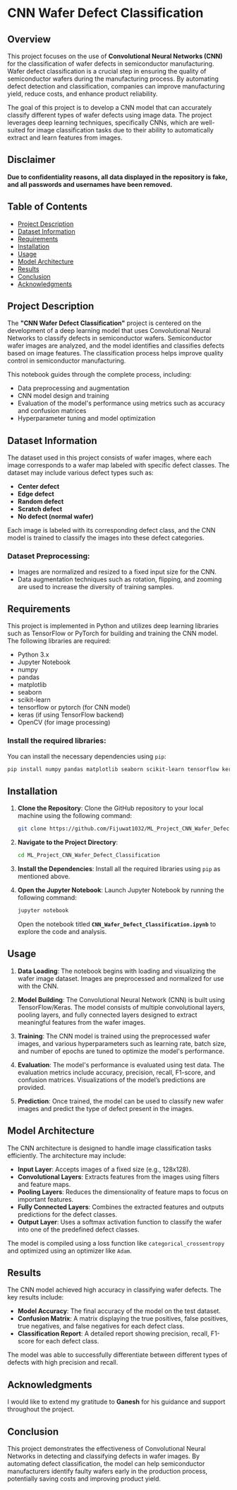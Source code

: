 # CNN Wafer Defect Classification

## Overview

This project focuses on the use of **Convolutional Neural Networks (CNN)** for the classification of wafer defects in semiconductor manufacturing. Wafer defect classification is a crucial step in ensuring the quality of semiconductor wafers during the manufacturing process. By automating defect detection and classification, companies can improve manufacturing yield, reduce costs, and enhance product reliability.

The goal of this project is to develop a CNN model that can accurately classify different types of wafer defects using image data. The project leverages deep learning techniques, specifically CNNs, which are well-suited for image classification tasks due to their ability to automatically extract and learn features from images.

## Disclaimer
**Due to confidentiality reasons, all data displayed in the repository is fake, and all passwords and usernames have been removed.**

## Table of Contents
- [Project Description](#project-description)
- [Dataset Information](#dataset-information)
- [Requirements](#requirements)
- [Installation](#installation)
- [Usage](#usage)
- [Model Architecture](#model-architecture)
- [Results](#results)
- [Conclusion](#conclusion)
- [Acknowledgments](#acknowledgments)

## Project Description

The **"CNN Wafer Defect Classification"** project is centered on the development of a deep learning model that uses Convolutional Neural Networks to classify defects in semiconductor wafers. Semiconductor wafer images are analyzed, and the model identifies and classifies defects based on image features. The classification process helps improve quality control in semiconductor manufacturing.

This notebook guides through the complete process, including:
- Data preprocessing and augmentation
- CNN model design and training
- Evaluation of the model's performance using metrics such as accuracy and confusion matrices
- Hyperparameter tuning and model optimization

## Dataset Information

The dataset used in this project consists of wafer images, where each image corresponds to a wafer map labeled with specific defect classes. The dataset may include various defect types such as:
- **Center defect**
- **Edge defect**
- **Random defect**
- **Scratch defect**
- **No defect (normal wafer)**

Each image is labeled with its corresponding defect class, and the CNN model is trained to classify the images into these defect categories.

### Dataset Preprocessing:
- Images are normalized and resized to a fixed input size for the CNN.
- Data augmentation techniques such as rotation, flipping, and zooming are used to increase the diversity of training samples.

## Requirements

This project is implemented in Python and utilizes deep learning libraries such as TensorFlow or PyTorch for building and training the CNN model. The following libraries are required:

- Python 3.x
- Jupyter Notebook
- numpy
- pandas
- matplotlib
- seaborn
- scikit-learn
- tensorflow or pytorch (for CNN model)
- keras (if using TensorFlow backend)
- OpenCV (for image processing)

### Install the required libraries:
You can install the necessary dependencies using `pip`:
```bash
pip install numpy pandas matplotlib seaborn scikit-learn tensorflow keras opencv-python
```

## Installation

1. **Clone the Repository**:
   Clone the GitHub repository to your local machine using the following command:
   ```bash
   git clone https://github.com/Fijuwat1032/ML_Project_CNN_Wafer_Defect_Classification.git
   ```

2. **Navigate to the Project Directory**:
   ```bash
   cd ML_Project_CNN_Wafer_Defect_Classification
   ```

3. **Install the Dependencies**:
   Install all the required libraries using `pip` as mentioned above.

4. **Open the Jupyter Notebook**:
   Launch Jupyter Notebook by running the following command:
   ```bash
   jupyter notebook
   ```
   Open the notebook titled **`CNN_Wafer_Defect_Classification.ipynb`** to explore the code and analysis.

## Usage

1. **Data Loading**:
   The notebook begins with loading and visualizing the wafer image dataset. Images are preprocessed and normalized for use with the CNN.

2. **Model Building**:
   The Convolutional Neural Network (CNN) is built using TensorFlow/Keras. The model consists of multiple convolutional layers, pooling layers, and fully connected layers designed to extract meaningful features from the wafer images.

3. **Training**:
   The CNN model is trained using the preprocessed wafer images, and various hyperparameters such as learning rate, batch size, and number of epochs are tuned to optimize the model's performance.

4. **Evaluation**:
   The model's performance is evaluated using test data. The evaluation metrics include accuracy, precision, recall, F1-score, and confusion matrices. Visualizations of the model’s predictions are provided.

5. **Prediction**:
   Once trained, the model can be used to classify new wafer images and predict the type of defect present in the images.

## Model Architecture

The CNN architecture is designed to handle image classification tasks efficiently. The architecture may include:

- **Input Layer**: Accepts images of a fixed size (e.g., 128x128).
- **Convolutional Layers**: Extracts features from the images using filters and feature maps.
- **Pooling Layers**: Reduces the dimensionality of feature maps to focus on important features.
- **Fully Connected Layers**: Combines the extracted features and outputs predictions for the defect classes.
- **Output Layer**: Uses a softmax activation function to classify the wafer into one of the predefined defect classes.

The model is compiled using a loss function like `categorical_crossentropy` and optimized using an optimizer like `Adam`.

## Results

The CNN model achieved high accuracy in classifying wafer defects. The key results include:
- **Model Accuracy**: The final accuracy of the model on the test dataset.
- **Confusion Matrix**: A matrix displaying the true positives, false positives, true negatives, and false negatives for each defect class.
- **Classification Report**: A detailed report showing precision, recall, F1-score for each defect class.

The model was able to successfully differentiate between different types of defects with high precision and recall.

## Acknowledgments

I would like to extend my gratitude to **Ganesh** for his guidance and support throughout the project. 


## Conclusion

This project demonstrates the effectiveness of Convolutional Neural Networks in detecting and classifying defects in wafer images. By automating defect classification, the model can help semiconductor manufacturers identify faulty wafers early in the production process, potentially saving costs and improving product yield.
